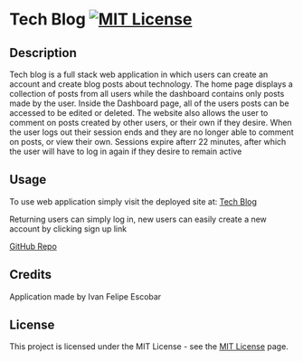 # Tech Blog  [![MIT License](https://img.shields.io/static/v1?label=license&message=MIT&color=red)](https://choosealicense.com/licenses/mit/)

## Description

Tech blog is a full stack web application in which users can create an account and create blog posts about technology. The home page displays a collection of posts from all users while the dashboard contains only posts made by the user. Inside the Dashboard page, all of the users posts can be accessed to be edited or deleted. The website also allows the user to comment on posts created by other users, or their own if they desire. When the user logs out their session ends and they are no longer able to comment on posts, or view their own. Sessions expire afterr 22 minutes, after which the user will have to log in again if they desire to remain active

## Usage 

To use web application simply visit the deployed site at: [Tech Blog](https://technology-blog-spot.herokuapp.com/)

Returning users can simply log in, new users can easily create a new account by clicking sign up link

[GitHub Repo](https://github.com/IvanFelipeEscobar/Tech-Blog)

## Credits

Application made by Ivan Felipe Escobar

## License


This project is licensed under the MIT License - see the [MIT License](https://choosealicense.com/licenses/mit/) page.

